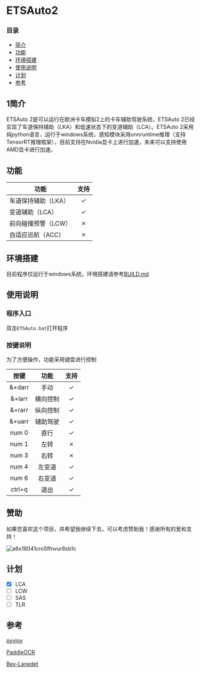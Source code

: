 # ETSAuto2
### 目录
+ [简介](#简介)
+ [功能](#功能)
+ [环境搭建](#环境搭建)
+ [使用说明](#使用说明)
+ [计划](#计划)
+ [参考](#参考)

## 1简介
ETSAuto 2是可以运行在欧洲卡车模拟2上的卡车辅助驾驶系统，ETSAuto 2已经实现了车道保持辅助（LKA）和低速状态下的变道辅助（LCA）。ETSAuto 2采用纯python语言，运行于windows系统，感知模块采用onnruntime推理（支持TensorRT推理框架），目前支持在Nvidia显卡上进行加速，未来可以支持使用AMD显卡进行加速。

## 功能
| 功能               | 支持  |
| ---                | :---: |
| 车道保持辅助（LKA） | ✓     |
| 变道辅助（LCA）     | ✓    |
| 前向碰撞预警（LCW） | ✗    |
| 自适应巡航（ACC）   | ✗    |

## 环境搭建
目前程序仅运行于windows系统，环境搭建请参考[BUILD.md](https://github.com/Yutong-gannis/ETSAuto/blob/v2.0dev/BUILD.md)

## 使用说明
### 程序入口
双击`ETSAuto.bat`打开程序

### 按键说明
为了方便操作，功能采用键盘进行控制

| 按键   | 功能     | 支持  |
| :---:  | :---:    | :---: |
| &+darr | 手动     | ✓     |
| &+larr | 横向控制 | ✓     |
| &+rarr | 纵向控制 | ✓     |
| &+uarr | 辅助驾驶 | ✓     |
| num 0  | 直行     | ✓     |
| num 1  | 左转     | ✗     |
| num 3  | 右转     | ✗     |
| num 4  | 左变道   | ✓     |
| num 6  | 右变道   | ✓     |
| ctrl+q | 退出     | ✓     |



## 赞助
如果您喜欢这个项目，并希望我继续下去，可以考虑赞助我！感谢所有的爱和支持！

![a6x18041cro5ffnvur8sb1c](https://github.com/Yutong-gannis/ETSAuto/assets/69740611/11d36472-3cfa-42bc-b8ef-f71576f872c7)

## 计划
- [x] LCA
- [ ] LCW
- [ ] SAS
- [ ] TLR

## 参考
[pyvjoy](https://github.com/tidzo/pyvjoy)

[PaddleOCR](https://github.com/PaddlePaddle/PaddleOCR)

[Bev-Lanedet](]https://github.com/gigo-team/bev_lane_det)
